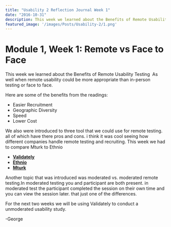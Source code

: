 ```yaml
---
title: "Usability 2 Reflection Journal Week 1"
date: "2016-10-31"
description: This week we learned about the Benefits of Remote Usability Testing  As well when remote usability could be more appropriate than in-person testing or face to face.
featured_image: '/images/Posts/Usability-2/1.png'
---
```


# Module 1, Week 1: Remote vs Face to Face

This week we learned about the Benefits of Remote Usability Testing  As well when remote usability could be more appropriate than in-person testing or face to face.

Here are some of the benefits from the readings:

- Easier Recruitment
- Geographic Diversity
- Speed
- Lower Cost

We also were introduced to three tool that we could use for remote testing. all of which have there pros and cons. i think it was cool seeing how different companies handle remote testing and recruiting. This week we had to compare Mturk to Ethnio

- **[Validately](https://validately.com/)**
- **[Ethnio](https://ethn.io/)**
- **[Mturk](https://requester.mturk.com/)**

Another topic that was introduced was moderated vs. moderated remote testing.In moderated testing you and participant are both present. in moderated test the participant completed the session on their own time and you can view the session later. that just one of the differences.

For the next two weeks we will be using Validately to conduct a unmoderated usability study.

\-George
